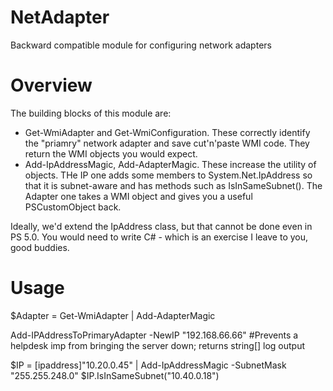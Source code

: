 # NetAdapter
Backward compatible module for configuring network adapters

# Overview
The building blocks of this module are:

 - Get-WmiAdapter and Get-WmiConfiguration. These correctly identify the "priamry" network adapter and save cut'n'paste WMI code. They return the WMI objects you would expect.
 - Add-IpAddressMagic, Add-AdapterMagic. These increase the utility of objects. THe IP one adds some members to System.Net.IpAddress so that it is subnet-aware and has methods such as IsInSameSubnet(). The Adapter one takes a WMI object and gives you a useful PSCustomObject back.

Ideally, we'd extend the IpAddress class, but that cannot be done even in PS 5.0. You would need to write C# - which is an exercise I leave to you, good buddies.

# Usage
$Adapter = Get-WmiAdapter | Add-AdapterMagic

Add-IPAddressToPrimaryAdapter -NewIP "192.168.66.66"   #Prevents a helpdesk imp from bringing the server down; returns string[] log output

$IP = [ipaddress]"10.20.0.45" | Add-IpAddressMagic -SubnetMask "255.255.248.0"
$IP.IsInSameSubnet("10.40.0.18")
